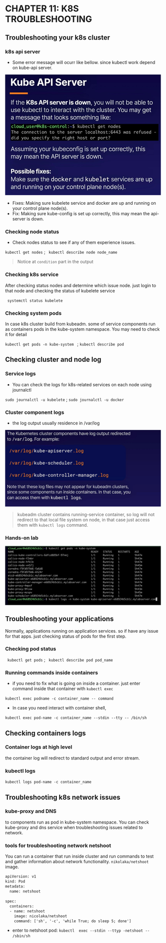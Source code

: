 # CHAPTER 11: K8S TROUBLESHOOTING

## Troubleshooting your k8s cluster

### k8s api server
- Some error message will ocurr like bellow. since kubectl work depend on kube-api server.

![kubeApi-troubleshooting](https://github.com/hassj/CKA-acloudguru/blob/main/CKA-md/Image/kubeApi-troubleshooting.jpg "kubeApi-troubleshooting")

- Fixes: Making sure kubelete service and docker are up and running on your control plane node(s). 
- Fix: Making sure kube-config is set up correctly, this may mean the api-server is down.

### Checking node status
- Check nodes status to see if any of them experience issues.

`kubectl get nodes` ; ` kubectl describe node node_name`

> Notice at ``condition`` part in the output

### Checking k8s service
After checking status nodes and determine which issue node. just login to that node and checking the status of kubelete service

` systemctl status kubelete`

### Checking system pods
In case k8s cluster build from kubeadm. some of service components run as containers pods in the kube-system namespace. You may need to check it for detail

`kubectl get pods -n kube-system ` ; `kubectl describe pod`

## Checking cluster and node log 

### Service logs
- You can check the logs for k8s-related services on each node using journalctl

`sudo journalctl -u kubelete` ; `sudo journalctl -u docker`

### Cluster component logs

- the log output usually residence in /var/log 

![log-output](https://github.com/hassj/CKA-acloudguru/blob/main/CKA-md/Image/log-output.jpg "log-output")

> kubeadm cluster contains running-service container, so log will not redirect to that local file system on node, in that case just access them with  `` kubectl logs `` command.

### Hands-on lab
![checking-log](https://github.com/hassj/CKA-acloudguru/blob/main/CKA-md/Image/checking-log.jpg "checking-log")

## Troubleshooting your applications
Normally, applications running on application services. so if have any issue for that apps. just checking status of pods for the first step.

### Checking pod status 
` kubectl get pods` ; ` kubectl describe pod pod_name`

### Running commands inside containers
- if you need to fix what is going on inside a container. just enter command inside that container with ``kubectl exec``

` kubectl exec podname -c container_name -- command `

- In case you need interact with container shell, 

` kubectl exec pod-name -c container_name --stdin --tty -- /bin/sh `

## Checking containers logs

### Container logs at high level
the container log will redirect to standard output and error stream.

### kubectl logs
`kubectl logs pod-name -c container_name`

## Troubleshooting k8s network issues

### kube-proxy and DNS
to components run as pod in kube-system namespace. You can check kube-proxy and dns service when troubleshooting issues related to network.

### tools for troubleshooting network netshoot
You can run a container that run inside cluster and run commands to test and gather information about network functionality. ``nikolaka/netshoot`` image.

```
apiVersion: v1
kind: Pod
metadata:
  name: netshoot

spec:
  containers:
  - name: netshoot
    image: nicolaka/netshoot
	command: ['sh', '-c', 'while True; do sleep 5; done']

```

- enter to netshoot pod: ` kubectl  exec --stdin --ttyp -netshoot -- /sbin/sh	`